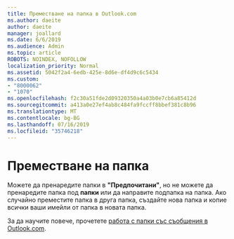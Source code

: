 ```yaml
---
title: Преместване на папка в Outlook.com
ms.author: daeite
author: daeite
manager: joallard
ms.date: 6/6/2019
ms.audience: Admin
ms.topic: article
ROBOTS: NOINDEX, NOFOLLOW
localization_priority: Normal
ms.assetid: 5042f2a4-6edb-425e-8d6e-df4d9c6c5434
ms.custom:
- "8000062"
- "1070"
ms.openlocfilehash: f2c30a51fde2d09320350a4a03b0e7cb6a85412d
ms.sourcegitcommit: a413a0e27ef4ab8c484fa9fccff8bbef381c8b96
ms.translationtype: MT
ms.contentlocale: bg-BG
ms.lasthandoff: 07/16/2019
ms.locfileid: "35746218"
---
```

# <a name="move-a-folder"></a>Преместване на папка

Можете да пренаредите папки в **"Предпочитани"**, но не можете да пренаредите папка под **папки** или да направите подпапка на папка. Ако случайно преместите папка в друга папка, създайте нова папка и копие всички ваши имейли от папка в новата папка.
  
За да научите повече, прочетете [работа с папки със съобщения в Outlook.com](https://support.office.com/article/6bb0723a-f39f-4a8d-bb3f-fab5dcc2510a?wt.mc_id=Office_Outlook_com_Alchemy).